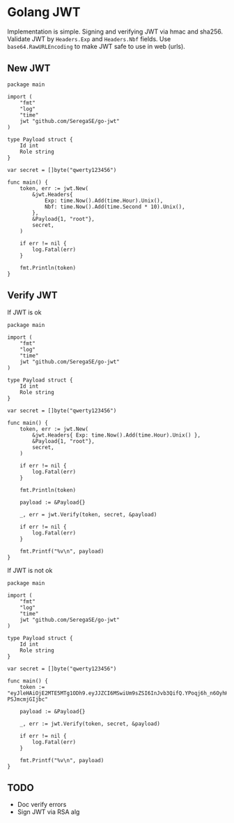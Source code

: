 # Golang JWT

Implementation is simple.
Signing and verifying JWT via hmac and sha256.
Validate JWT by `Headers.Exp` and `Headers.Nbf` fields.
Use `base64.RawURLEncoding` to make JWT safe to use in web (urls).

## New JWT

```golang
package main

import (
	"fmt"
	"log"
	"time"
	jwt "github.com/SeregaSE/go-jwt"
)

type Payload struct {
	Id int
	Role string
}

var secret = []byte("qwerty123456")

func main() {
	token, err := jwt.New(
		&jwt.Headers{
			Exp: time.Now().Add(time.Hour).Unix(),
			Nbf: time.Now().Add(time.Second * 10).Unix(),
		},
		&Payload{1, "root"},
		secret,
	)

	if err != nil {
		log.Fatal(err)
	}

	fmt.Println(token)
}
```

## Verify JWT

If JWT is ok

```golang
package main

import (
	"fmt"
	"log"
	"time"
	jwt "github.com/SeregaSE/go-jwt"
)

type Payload struct {
	Id int
	Role string
}

var secret = []byte("qwerty123456")

func main() {
	token, err := jwt.New(
		&jwt.Headers{ Exp: time.Now().Add(time.Hour).Unix() },
		&Payload{1, "root"},
		secret,
	)

	if err != nil {
		log.Fatal(err)
	}

	fmt.Println(token)

	payload := &Payload{}

	_, err = jwt.Verify(token, secret, &payload)

	if err != nil {
		log.Fatal(err)
	}

	fmt.Printf("%v\n", payload)
}
```

If JWT is not ok
```golang
package main

import (
	"fmt"
	"log"
	"time"
	jwt "github.com/SeregaSE/go-jwt"
)

type Payload struct {
	Id int
	Role string
}

var secret = []byte("qwerty123456")

func main() {
    token := "eyJleHAiOjE2MTE5MTg1ODh9.eyJJZCI6MSwiUm9sZSI6InJvb3QifQ.YPoqj6h_n6OyhHhIFMB3G_dIvxsUgK-PSJmcmjGIjbc"
    
    payload := &Payload{}
    
    _, err := jwt.Verify(token, secret, &payload)
    
    if err != nil {
        log.Fatal(err)
    }

    fmt.Printf("%v\n", payload)
}
```

## TODO

- Doc verify errors
- Sign JWT via RSA alg
